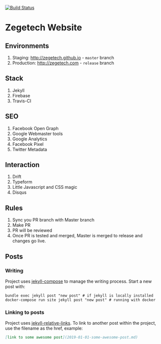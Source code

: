 [![Build Status](https://travis-ci.org/zegetech/zegetech.github.io.svg?branch=master)](https://travis-ci.org/zegetech/zegetech.github.io)
# Zegetech Website 

## Environments
1. Staging: http://zegetech.github.io - `master` branch
2. Production: http://zegetech.com - `release` branch

## Stack
1. Jekyll
2. Firebase
3. Travis-CI

## SEO
1. Facebook Open Graph
2. Google Webmaster tools
3. Google Analytics
4. Facebook Pixel
5. Twitter Metadata

## Interaction
1. Drift
2. Typeform
3. Little Javascript and CSS magic
4. Disqus 

## Rules
1. Sync you PR branch with Master branch
2. Make PR
3. PR will be reviewed
4. Once PR is tested and merged, Master is merged to release and changes go live.

## Posts
### Writing
Project uses [jekyll-compose](https://github.com/jekyll/jekyll-compose) to manage the writing process. Start a new post with:
~~~shell
bundle exec jekyll post "new post" # if jekyll is locally installed
docker-compose run site jekyll post "new post" # running with docker
~~~

### Linking to posts
Project uses [jekyll-relative-links](https://github.com/benbalter/jekyll-relative-links). To link to another post within the project, use the filename as the href, example:
~~~md
[link to some awesome post](2019-01-01-some-awesome-post.md)
~~~
